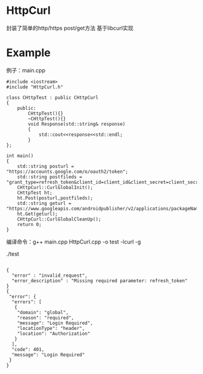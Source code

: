 # HttpCurl
封装了简单的http/https post/get方法 基于libcurl实现

# Example
例子：main.cpp
~~~~~~~~~~~~~~~~~~~~~~~~~~~~~~~~~~~~~~~~~~~~~~~~~~~~~~~~~~~
#include <iostream>
#include "HttpCurl.h"

class CHttpTest : public CHttpCurl
{
    public:
        CHttpTest(){}
        ~CHttpTest(){}
        void Response(std::string& response)
        {   
            std::cout<<response<<std::endl;
        }   
};

int main()
{
    std::string posturl = "https://accounts.google.com/o/oauth2/token";
    std::string postfileds = "grant_type=refresh_token&client_id=client_id&client_secret=client_secret&refresh_token=refresh_token";
    CHttpCurl::CurlGlobalInit();
    CHttpTest ht;
    ht.Post(posturl,postfileds);
    std::string geturl = "https://www.googleapis.com/androidpublisher/v2/applications/packageName/purchases/products/productId/tokens/token";
    ht.Get(geturl);
    CHttpCurl::CurlGlobalCleanUp();
    return 0;
}
~~~~~~~~~~~~~~~~~~~~~~~~~~~~~~~~~~~~~~~~~~~~~~~~~~~~~~~~~~~~
编译命令：g++ main.cpp HttpCurl.cpp -o test -lcurl -g

./test
~~~~~~~~~~~~~~~~~~~~~~~~~~~~~~~~~~~~~~~~~~~~~~~~~~~~~~~~~~~~~~~~~~~~~~~~~~~

{
  "error" : "invalid_request",
  "error_description" : "Missing required parameter: refresh_token"
}
{
 "error": {
  "errors": [
   {
    "domain": "global",
    "reason": "required",
    "message": "Login Required",
    "locationType": "header",
    "location": "Authorization"
   }
  ],
  "code": 401,
  "message": "Login Required"
 }
}

~~~~~~~~~~~~~~~~~~~~~~~~~~~~~~~~~~~~~~~~~~~~~~~~~~~~~~~~~~~~~~~~~~~~~~~~~~~

